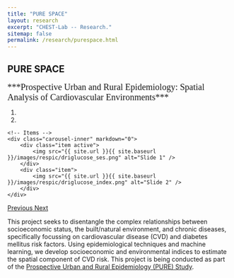 ```yaml
---
title: "PURE SPACE"
layout: research
excerpt: "CHEST-Lab -- Research."
sitemap: false
permalink: /research/purespace.html
---
```

<!---https://www.iloveimg.com/resize-image-->

## PURE SPACE
<span style="font-family:Times; font-size:20px;">
***Prospective Urban and Rural Epidemiology: Spatial Analysis of Cardiovascular Environments***<br>
</span>
<div markdown="0" id="carousel" class="carousel slide" data-ride="carousel" data-interval="6000" data-pause="hover" >
    <!-- Menu -->
    <ol class="carousel-indicators">
        <li data-target="#carousel" data-slide-to="0" class="active"></li>
        <li data-target="#carousel" data-slide-to="1"></li>
    </ol>

    <!-- Items -->
    <div class="carousel-inner" markdown="0">
        <div class="item active">
            <img src="{{ site.url }}{{ site.baseurl }}/images/respic/driglucose_ses.png" alt="Slide 1" />
        </div>
        <div class="item">
            <img src="{{ site.url }}{{ site.baseurl }}/images/respic/driglucose_index.png" alt="Slide 2" />
        </div>
    </div>
  <a class="left carousel-control" href="#carousel" role="button" data-slide="prev">
    <span class="glyphicon glyphicon-chevron-left" aria-hidden="true"></span>
    <span class="sr-only">Previous</span>
  </a>
  <a class="right carousel-control" href="#carousel" role="button" data-slide="next">
    <span class="glyphicon glyphicon-chevron-right" aria-hidden="true"></span>
    <span class="sr-only">Next</span>
  </a>
</div>

This project seeks to disentangle the complex relationships between socioeconomic status, the built/natural environment, and chronic diseases, specifically focussing on cardiovascular disease (CVD) and diabetes mellitus risk factors. Using epidemiological techniques and machine learning, we develop socioeconomic and environmental indices to estimate the spatial component of CVD risk. This project is being conducted as part of the [Prospective Urban and Rural Epidemiology (PURE) Study](https://www.phri.ca/research/pure/).
